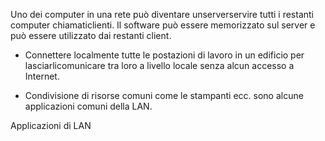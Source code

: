 Uno dei computer in una rete può diventare unserverservire tutti i restanti computer chiamaticlienti. Il software può essere memorizzato sul server e può essere utilizzato dai restanti client.
    
- Connettere localmente tutte le postazioni di lavoro in un edificio per lasciarlicomunicare tra loro a livello locale senza alcun accesso a Internet.
    
- Condivisione di risorse comuni come le stampanti ecc. sono alcune applicazioni comuni della LAN.

Applicazioni di LAN